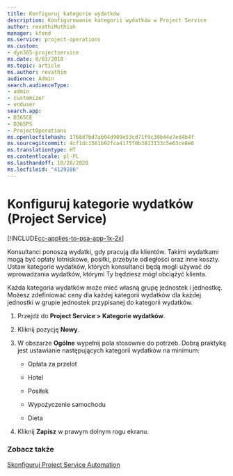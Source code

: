 ```yaml
---
title: Konfiguruj kategorie wydatków
description: Konfigurowanie kategorii wydatków w Project Service
author: revathiMuthiah
manager: kfend
ms.service: project-operations
ms.custom:
- dyn365-projectservice
ms.date: 8/03/2018
ms.topic: article
ms.author: revathim
audience: Admin
search.audienceType:
- admin
- customizer
- enduser
search.app:
- D365CE
- D365PS
- ProjectOperations
ms.openlocfilehash: 1768d7bd7ab94d909e53cd71f9c39b44e7ed4b4f
ms.sourcegitcommit: 4cf1dc1561b92fca4175f0b3813133c5e63ce8e6
ms.translationtype: HT
ms.contentlocale: pl-PL
ms.lasthandoff: 10/28/2020
ms.locfileid: "4129286"
---
```

# <a name="configure-expense-categories-project-service"></a>Konfiguruj kategorie wydatków (Project Service)

[!INCLUDE[cc-applies-to-psa-app-1x-2x](../includes/cc-applies-to-psa-app-1x-2x.md)]

Konsultanci ponoszą wydatki, gdy pracują dla klientów. Takimi wydatkami mogą być opłaty lotniskowe, posiłki, przebyte odległości oraz inne koszty. Ustaw kategorie wydatków, których konsultanci będą mogli używać do wprowadzania wydatków, którymi Ty będziesz mógł obciążyć klienta.  
  
Każda kategoria wydatków może mieć własną grupę jednostek i jednostkę. Możesz zdefiniować ceny dla każdej kategorii wydatków dla każdej jednostki w grupie jednostek przypisanej do kategorii wydatków.  
  
1.  Przejdź do **Project Service > Kategorie wydatków**.  
  
2.  Kliknij pozycję **Nowy**.  
  
3.  W obszarze **Ogólne** wypełnij pola stosownie do potrzeb. Dobrą praktyką jest ustawianie następujących kategorii wydatków na minimum:  
  
    -   Opłata za przelot  
  
    -   Hotel  
  
    -   Posiłek  
  
    -   Wypożyczenie samochodu  
  
    -   Dieta  
  
4.  Kliknij **Zapisz** w prawym dolnym rogu ekranu.  
  
### <a name="see-also"></a>Zobacz także  
 [Skonfiguruj Project Service Automation](../psa/configure.md)
